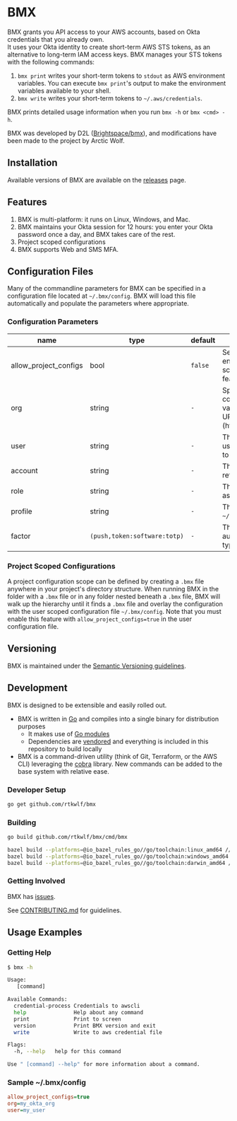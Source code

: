 # BMX

BMX grants you API access to your AWS accounts, based on Okta credentials that you already own.  
It uses your Okta identity to create short-term AWS STS tokens, as an alternative to long-term IAM access keys.
BMX manages your STS tokens with the following commands:

1. `bmx print` writes your short-term tokens to `stdout` as AWS environment variables.  You can execute `bmx print`'s output to make the environment variables available to your shell.
1. `bmx write` writes your short-term tokens to `~/.aws/credentials`.

BMX prints detailed usage information when you run `bmx -h` or `bmx <cmd> -h`.

BMX was developed by D2L ([Brightspace/bmx](https://github.com/Brightspace/bmx/)), and modifications have been made to the project by Arctic Wolf.

## Installation

Available versions of BMX are available on the [releases](https://github.com/rtkwlf/bmx/releases) page. 

## Features

1. BMX is multi-platform: it runs on Linux, Windows, and Mac.
1. BMX maintains your Okta session for 12 hours: you enter your Okta password once a day, and BMX takes care of the rest.
1. Project scoped configurations
1. BMX supports Web and SMS MFA.

## Configuration Files

Many of the commandline parameters for BMX can be specified in a configuration file located at `~/.bmx/config`. BMX will
load this file automatically and populate the parameters where appropriate.

### Configuration Parameters

|name|type|default|description|
| --- | --- | --- | --- |
| allow_project_configs | bool | `false` | Setting this to true will enable the project scoped configuration feature described below. |
| org | string | `-` | Specify the Okta org to connect to here. This value sets the api base URL for Okta calls (https://{org}.okta.com/). |
| user | string | `-` | This is the username used when connecting to the identity provider. |
| account | string | `-` | The AWS account to retrieve credentials for. |
| role | string | `-` | The AWS role to assume. |
| profile | string | `-` | The profile to `write` in `~/.aws/credentials`. |
| factor | `(push,token:software:totp)` | `-` | The desired multi-factor authentication factor-type to use. |

### Project Scoped Configurations

A project configuration scope can be defined by creating a `.bmx` file anywhere in your project's directory structure. 
When running BMX in the folder with a `.bmx` file or in any folder nested beneath a `.bmx` file, BMX will walk up the 
hierarchy until it finds a `.bmx` file and overlay the configuration with the user scoped configuration file `~/.bmx/config`. 
Note that you must enable this feature with `allow_project_configs=true` in the user configuration file.

## Versioning

BMX is maintained under the [Semantic Versioning guidelines](http://semver.org/).

## Development

BMX is designed to be extensible and easily rolled out.

* BMX is written in [Go](https://golang.org) and compiles into a single binary for distribution purposes
  * It makes use of [Go modules](https://github.com/golang/go/wiki/Modules)
  * Dependencies are [vendored](https://tip.golang.org/cmd/go/#hdr-Modules_and_vendoring) and everything is included in this repository to build locally 
* BMX is a command-driven utility (think of Git, Terraform, or the AWS CLI) leveraging the [cobra](https://github.com/spf13/cobra) library. New commands can be added to the base system with relative ease.

### Developer Setup

```sh
go get github.com/rtkwlf/bmx
```

### Building

```bash
go build github.com/rtkwlf/bmx/cmd/bmx

bazel build --platforms=@io_bazel_rules_go//go/toolchain:linux_amd64 //cmd/bmx:bmx
bazel build --platforms=@io_bazel_rules_go//go/toolchain:windows_amd64 //cmd/bmx:bmx
bazel build --platforms=@io_bazel_rules_go//go/toolchain:darwin_amd64 //cmd/bmx:bmx
```

### Getting Involved

BMX has [issues](https://github.com/rtkwlf/bmx/issues).

See [CONTRIBUTING.md](CONTRIBUTING.md) for guidelines.

## Usage Examples

### Getting Help

```bash
$ bmx -h

Usage:
   [command]

Available Commands:
  credential-process Credentials to awscli
  help               Help about any command
  print              Print to screen
  version            Print BMX version and exit
  write              Write to aws credential file

Flags:
  -h, --help   help for this command

Use " [command] --help" for more information about a command.
```

### Sample ~/.bmx/config

```ini
allow_project_configs=true
org=my_okta_org
user=my_user
```